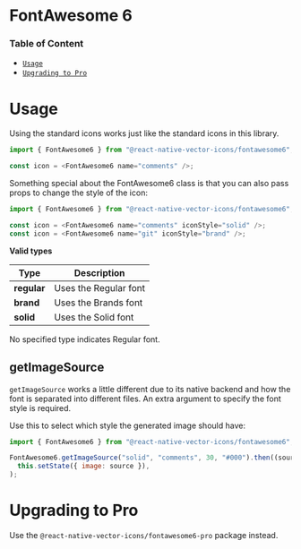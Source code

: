 # FontAwesome 6

### Table of Content

- [`Usage`](#usage)
- [`Upgrading to Pro`](#upgrading-to-pro)

# Usage

Using the standard icons works just like the standard icons in this library.

```javascript
import { FontAwesome6 } from "@react-native-vector-icons/fontawesome6";

const icon = <FontAwesome6 name="comments" />;
```

Something special about the FontAwesome6 class is that you can also pass props
to change the style of the icon:

```javascript
import { FontAwesome6 } from "@react-native-vector-icons/fontawesome6";

const icon = <FontAwesome6 name="comments" iconStyle="solid" />;
const icon = <FontAwesome6 name="git" iconStyle="brand" />;
```

**Valid types**

| Type        | Description           |
| ----------- | --------------------- |
| **regular** | Uses the Regular font |
| **brand**   | Uses the Brands font  |
| **solid**   | Uses the Solid font   |

No specified type indicates Regular font.

## getImageSource

`getImageSource` works a little different due to its native backend and how the
font is separated into different files. An extra argument to specify the font
style is required.

Use this to select which style the generated image should have:

```javascript
import { FontAwesome6 } from "@react-native-vector-icons/fontawesome6";

FontAwesome6.getImageSource("solid", "comments", 30, "#000").then((source) =>
  this.setState({ image: source }),
);
```

# Upgrading to Pro

Use the `@react-native-vector-icons/fontawesome6-pro` package instead.
